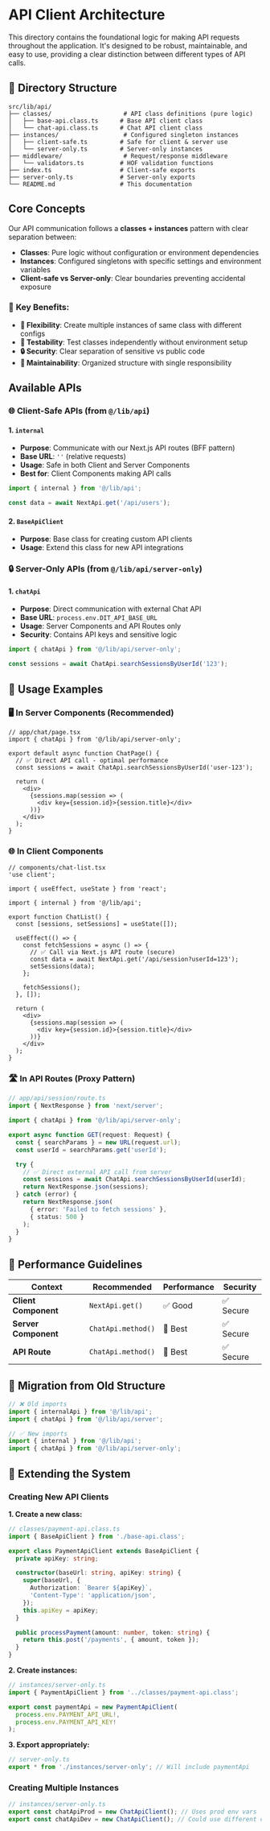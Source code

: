 # API Client Architecture

This directory contains the foundational logic for making API requests throughout the application. It's designed to be robust, maintainable, and easy to use, providing a clear distinction between different types of API calls.

## 📁 Directory Structure

```
src/lib/api/
├── classes/                    # API class definitions (pure logic)
│   ├── base-api.class.ts      # Base API client class
│   └── chat-api.class.ts      # Chat API client class
├── instances/                  # Configured singleton instances
│   ├── client-safe.ts         # Safe for client & server use
│   └── server-only.ts         # Server-only instances
├── middleware/                 # Request/response middleware
│   └── validators.ts          # HOF validation functions
├── index.ts                   # Client-safe exports
├── server-only.ts             # Server-only exports
└── README.md                  # This documentation
```

## Core Concepts

Our API communication follows a **classes + instances** pattern with clear separation between:

- **Classes**: Pure logic without configuration or environment dependencies
- **Instances**: Configured singletons with specific settings and environment variables
- **Client-safe vs Server-only**: Clear boundaries preventing accidental exposure

### 🎯 **Key Benefits:**

- **🔧 Flexibility**: Create multiple instances of same class with different configs
- **🧪 Testability**: Test classes independently without environment setup
- **🔒 Security**: Clear separation of sensitive vs public code
- **📝 Maintainability**: Organized structure with single responsibility

## Available APIs

### 🌐 Client-Safe APIs (from `@/lib/api`)

#### 1. `internal`

- **Purpose**: Communicate with our Next.js API routes (BFF pattern)
- **Base URL**: `''` (relative requests)
- **Usage**: Safe in both Client and Server Components
- **Best for**: Client Components making API calls

```typescript
import { internal } from '@/lib/api';

const data = await NextApi.get('/api/users');
```

#### 2. `BaseApiClient`

- **Purpose**: Base class for creating custom API clients
- **Usage**: Extend this class for new API integrations

### 🔒 Server-Only APIs (from `@/lib/api/server-only`)

#### 1. `chatApi`

- **Purpose**: Direct communication with external Chat API
- **Base URL**: `process.env.DIT_API_BASE_URL`
- **Usage**: Server Components and API Routes only
- **Security**: Contains API keys and sensitive logic

```typescript
import { chatApi } from '@/lib/api/server-only';

const sessions = await ChatApi.searchSessionsByUserId('123');
```

## 📖 Usage Examples

### 🖥️ In Server Components (Recommended)

```tsx
// app/chat/page.tsx
import { chatApi } from '@/lib/api/server-only';

export default async function ChatPage() {
  // ✅ Direct API call - optimal performance
  const sessions = await ChatApi.searchSessionsByUserId('user-123');

  return (
    <div>
      {sessions.map(session => (
        <div key={session.id}>{session.title}</div>
      ))}
    </div>
  );
}
```

### 🌐 In Client Components

```tsx
// components/chat-list.tsx
'use client';

import { useEffect, useState } from 'react';

import { internal } from '@/lib/api';

export function ChatList() {
  const [sessions, setSessions] = useState([]);

  useEffect(() => {
    const fetchSessions = async () => {
      // ✅ Call via Next.js API route (secure)
      const data = await NextApi.get('/api/session?userId=123');
      setSessions(data);
    };

    fetchSessions();
  }, []);

  return (
    <div>
      {sessions.map(session => (
        <div key={session.id}>{session.title}</div>
      ))}
    </div>
  );
}
```

### 🛣️ In API Routes (Proxy Pattern)

```ts
// app/api/session/route.ts
import { NextResponse } from 'next/server';

import { chatApi } from '@/lib/api/server-only';

export async function GET(request: Request) {
  const { searchParams } = new URL(request.url);
  const userId = searchParams.get('userId');

  try {
    // ✅ Direct external API call from server
    const sessions = await ChatApi.searchSessionsByUserId(userId);
    return NextResponse.json(sessions);
  } catch (error) {
    return NextResponse.json(
      { error: 'Failed to fetch sessions' },
      { status: 500 }
    );
  }
}
```

## 🚀 Performance Guidelines

| Context              | Recommended        | Performance | Security  |
| -------------------- | ------------------ | ----------- | --------- |
| **Client Component** | `NextApi.get()`    | ✅ Good     | ✅ Secure |
| **Server Component** | `ChatApi.method()` | 🚀 Best     | ✅ Secure |
| **API Route**        | `ChatApi.method()` | 🚀 Best     | ✅ Secure |

## 🔄 Migration from Old Structure

```typescript
// ❌ Old imports
import { internalApi } from '@/lib/api';
import { chatApi } from '@/lib/api/server';

// ✅ New imports
import { internal } from '@/lib/api';
import { chatApi } from '@/lib/api/server-only';
```

## 🔧 Extending the System

### Creating New API Clients

**1. Create a new class:**

```typescript
// classes/payment-api.class.ts
import { BaseApiClient } from './base-api.class';

export class PaymentApiClient extends BaseApiClient {
  private apiKey: string;

  constructor(baseUrl: string, apiKey: string) {
    super(baseUrl, {
      Authorization: `Bearer ${apiKey}`,
      'Content-Type': 'application/json',
    });
    this.apiKey = apiKey;
  }

  public processPayment(amount: number, token: string) {
    return this.post('/payments', { amount, token });
  }
}
```

**2. Create instances:**

```typescript
// instances/server-only.ts
import { PaymentApiClient } from '../classes/payment-api.class';

export const paymentApi = new PaymentApiClient(
  process.env.PAYMENT_API_URL!,
  process.env.PAYMENT_API_KEY!
);
```

**3. Export appropriately:**

```typescript
// server-only.ts
export * from './instances/server-only'; // Will include paymentApi
```

### Creating Multiple Instances

```typescript
// instances/server-only.ts
export const chatApiProd = new ChatApiClient(); // Uses prod env vars
export const chatApiDev = new ChatApiClient(); // Could use different config
```
